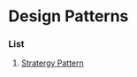 # Design Patterns

### List
1. [Stratergy Pattern](https://github.com/pawanakhil/design-patterns/tree/main/stratergy-pattern)
